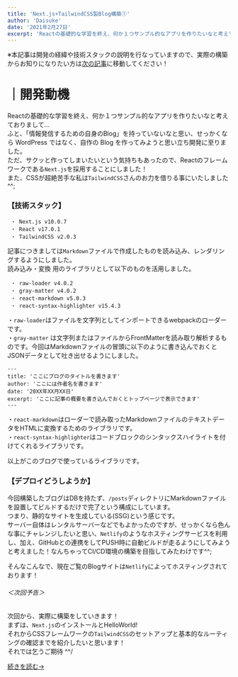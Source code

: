 ```yaml
---
title: 'Next.js+TailwindCSS製Blog構築①'
author: 'Daisuke'
date: '2021年2月27日'
excerpt: 'Reactの基礎的な学習を終え、何か１つサンプル的なアプリを作りたいなと考えておりまして...  ふと、「情報発信するための自身のBlog」を持っていないなと思い、せっかくなら WordPress ではなく、自作の Blog を作ってみようと思い立ち...'
---
```


※本記事は開発の経緯や技術スタックの説明を行なっていますので、実際の構築からお知りになりたい方は[次の記事](/post/next-tailwind02)に移動してください！

# ｜開発動機
Reactの基礎的な学習を終え、何か１つサンプル的なアプリを作りたいなと考えておりまして...  
ふと、「情報発信するための自身のBlog」を持っていないなと思い、せっかくなら WordPress ではなく、自作の Blog を作ってみようと思い立ち開発に至りました。  
ただ、サクッと作ってしまいたいという気持ちもあったので、Reactのフレームワークである`Next.js`を採用することにしました！  
また、CSSが超絶苦手な私は`TailwindCSS`さんのお力を借りる事にいたしました^^;


### 【技術スタック】
```
 ・ Next.js v10.0.7
 ・ React v17.0.1
 ・ TailwindCSS v2.0.3
```

記事につきましては`Markdown`ファイルで作成したものを読み込み、レンダリングするようにしました。  
読み込み・変換 用のライブラリとして以下のものを活用しました。
```
 ・ raw-loader v4.0.2
 ・ gray-matter v4.0.2
 ・ react-markdown v5.0.3
 ・ react-syntax-highlighter v15.4.3
```

・`raw-loader`はファイルを文字列としてインポートできるwebpackのローダーです。  
・`gray-matter` は文字列またはファイルからFrontMatterを読み取り解析するものです。今回はMarkdownファイルの冒頭に以下のように書き込んでおくとJSONデータとして吐き出せるようにしました。  
```
---
title: 'ここにブログのタイトルを書きます'
author: 'ここには作者名を書きます'
date: '20XX年XX月XX日'
excerpt: 'ここに記事の概要を書き込んでおくとトップページで表示できます'
---
```

・`react-markdown`はローダーで読み取ったMarkdownファイルのテキストデータをHTMLに変換するためのライブラリです。  
・`react-syntax-highlighter`はコードブロックのシンタックスハイライトを付けてくれるライブラリです。

以上がこのブログで使っているライブラリです。

### 【デプロイどうしようか】
今回構築したブログはDBを持たず、`/posts`ディレクトリにMarkdownファイルを設置してビルドするだけで完了という構成にしています。  
つまり、静的なサイトを生成している(SSG)という感じです。  
サーバー自体はレンタルサーバーなどでもよかったのですが、せっかくなら色んな事にチャレンジしたいと思い、`Netlify`のようなホスティングサービスを利用し、加え、GitHubとの連携をしてPUSH時に自動ビルドが走るようにしてみようと考えました！なんちゃってCI/CD環境の構築を目指してみたわけです^^;  

そんなこんなで、現在ご覧のBlogサイトは`Netlify`によってホスティングされております！

###### ＜次回予告＞
次回から、実際に構築をしていきます！  
まずは、`Next.js`のインストールとHelloWorld!  
それからCSSフレームワークの`TailwindCSS`のセットアップと基本的なルーティングの確認までを紹介したいと思います！  
それでは乞うご期待 ^^/

[続きを読む→](/post/next-tailwind02)